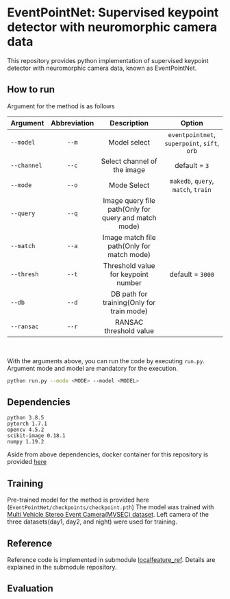 # EventPointNet: Supervised keypoint detector with neuromorphic camera data
This repository provides python implementation of supervised keypoint detector with neuromorphic camera data, known as EventPointNet. 

## How to run
Argument for the method is as follows

| Argument | Abbreviation | Description | Option |
|---|:---:|:---:|:---:|
|`--model`|`--m`|Model select|`eventpointnet`, `superpoint`, `sift`, `orb`|
|`--channel`|`--c`|Select channel of the image|default = `3`|
|`--mode`|`--o`|Mode Select|`makedb`, `query`, `match`, `train`|
|`--query`|`--q`|Image query file path(Only for query and match mode)||
|`--match`|`--a`|Image match file path(Only for match mode)||
|`--thresh`|`--t`|Threshold value for keypoint number|default = `3000`|
|`--db`|`--d`|DB path for training(Only for train mode)||
|`--ransac`|`--r`|RANSAC threshold value||

<br>

With the arguments above, you can run the code by executing `run.py`.
Argument mode and model are mandatory for the execution.

```bash
python run.py --mode <MODE> --model <MODEL> 
```


## Dependencies

```
python 3.8.5
pytorch 1.7.1
opencv 4.5.2
scikit-image 0.18.1
numpy 1.19.2
```

Aside from above dependencies, docker container for this repository is provided [here](https://hub.docker.com/r/howoongjun/eventpointnet)


## Training

Pre-trained model for the method is provided here (`EventPointNet/checkpoints/checkpoint.pth`)
The model was trained with [Multi Vehicle Stereo Event Camera(MVSEC) dataset](https://daniilidis-group.github.io/mvsec/). 
Left camera of the three datasets(day1, day2, and night) were used for training.

## Reference

Reference code is implemented in submodule [localfeature_ref](https://github.com/HowoongJun/localfeature_ref.git).
Details are explained in the submodule repository.

## Evaluation

